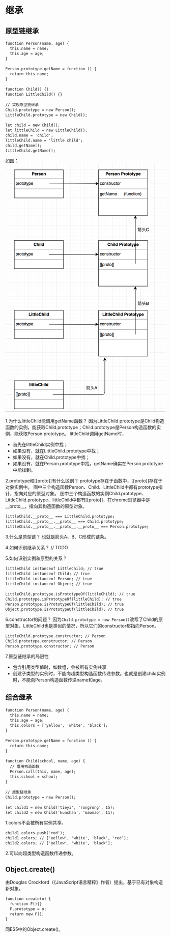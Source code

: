 # 继承

## 原型链继承

    function Person(name, age) {
      this.name = name;
      this.age = age;
    }

    Person.prototype.getName = function () {
      return this.name;
    }

    function Child() {}
    function LittleChild() {}

    // 实现原型链继承
    Child.prototype = new Person();
    LittleChild.prototype = new Child();

    let child = new Child();
    let littleChild = new LittleChild();
    child.name = 'child';
    littleChild.name = 'little child';
    child.getName();
    littleChild.getName();

如图：
![](/assets/inherit.png)

1.为什么littleChild能调用getName函数？
因为LittleChild.prototype是Child构造函数的实例，能获取Child.prototype；Child.prototype是Person构造函数的实例，能获取Person.prototype。
littleChild调用getName时，
* 首先在littleChild实例中找；
* 如果没有，就在LittleChild.prototype中找；
* 如果没有，就在Child.prototype中找；
* 如果没有，就在Person.prototype中找，getName确实在Person.prototype中能找到。

2.prototype和[[proto]]有什么区别？
prototype存在于函数中，[[proto]]存在于对象实例中。
图中三个构造函数Person、Child、LittleChild中都有prototype指针，指向对应的原型对象。
图中三个构造函数的实例Child.prototype、LittleChild.prototype、littleChild中都有[[proto]]，在chrome浏览器中是__proto__，指向其构造函数的原型对象。

    littleChild.__proto__ === LittleChild.prototype;
    littleChild.__proto__.__proto__ === Child.prototype;
    littleChild.__proto__.__proto__.__proto__ === Person.prototype;

3.什么是原型链？
也就是箭头A、B、C形成的链条。

4.如何识别继承关系？
// TODO

5.如何识别实例和原型的关系？

    littleChild instanceof LittleChild; // true
    littleChild instanceof Child; // true
    littleChild instanceof Person; // true
    littleChild instanceof Object; // true

    LittleChild.prototype.isPrototypeOf(littleChild); // true
    Child.prototype.isPrototypeOf(littleChild); // true
    Person.prototype.isPrototypeOf(littleChild); // true
    Object.prototype.isPrototypeOf(littleChild); // true

6.constructor的问题？
因为`Child.prototype = new Person()`改写了Child的原型对象，LittleChild也是类似的情况，所以它们的constructor都指向Person。

    LittleChild.prototype.constructor; // Person
    Child.prototype.constructor; // Person
    Person.prototype.constructor; // Person
    
7.原型链继承的局限性
* 包含引用类型值时，如数组，会被所有实例共享
* 创建子类型的实例时，不能向超类型构造函数传递参数。也就是创建child实例时，不能向Person构造函数传递name和age。


## 组合继承

    function Person(name, age) {
      this.name = name;
      this.age = age;
      this.colors = ['yellow', 'white', 'black'];
    }

    Person.prototype.getName = function () {
      return this.name;
    }

    function Child(school, name, age) {
      // 借用构造函数
      Person.call(this, name, age);
      this.school = school;
    }
    
    // 原型链继承
    Child.prototype = new Person();
    
    let child1 = new Child('tieyi', 'rongrong', 15);
    let child2 = new Child('kunshan', 'maomao', 11);

1.colors不会被所有实例共享。

    child1.colors.push('red');
    child1.colors; // ['yellow', 'white', 'black', 'red'];
    child2.colors; // ['yellow', 'white', 'black'];
    
2.可以向超类型构造函数传递参数。

## Object.create()

由Douglas Crockford（《JavaScript语言精粹》作者）提出，基于已有对象构造新对象。

    function create(o) {
      function F(){}
      F.prototype = o;
      return new F();
    }
    
同ES5中的Object.create()。